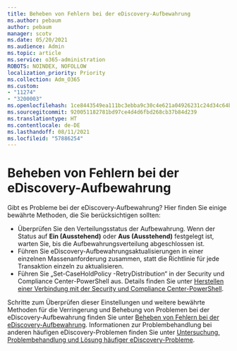 ```yaml
---
title: Beheben von Fehlern bei der eDiscovery-Aufbewahrung
ms.author: pebaum
author: pebaum
manager: scotv
ms.date: 05/20/2021
ms.audience: Admin
ms.topic: article
ms.service: o365-administration
ROBOTS: NOINDEX, NOFOLLOW
localization_priority: Priority
ms.collection: Adm_O365
ms.custom:
- "11274"
- "3200003"
ms.openlocfilehash: 1ce8443549ea111bc3ebba9c30c4e621a04926231c24d34c64b6d024194d5249
ms.sourcegitcommit: 920051182781bd97ce4d4d6fbd268cb37b84d239
ms.translationtype: HT
ms.contentlocale: de-DE
ms.lasthandoff: 08/11/2021
ms.locfileid: "57886254"
---
```

# <a name="troubleshooting-ediscovery-holds-errors"></a>Beheben von Fehlern bei der eDiscovery-Aufbewahrung

Gibt es Probleme bei der eDiscovery-Aufbewahrung? Hier finden Sie einige bewährte Methoden, die Sie berücksichtigen sollten:

- Überprüfen Sie den Verteilungsstatus der Aufbewahrung.  Wenn der Status auf **Ein (Ausstehend)** oder **Aus (Ausstehend)** festgelegt ist, warten Sie, bis die Aufbewahrungsverteilung abgeschlossen ist.
- Führen Sie eDiscovery-Aufbewahrungsaktualisierungen in einer einzelnen Massenanforderung zusammen, statt die Richtlinie für jede Transaktion einzeln zu aktualisieren.
- Führen Sie „Set-CaseHoldPolicy <policyname> -RetryDistribution“ in der Security und Compliance Center-PowerShell aus. Details finden Sie unter [Herstellen einer Verbindung mit der Security und Compliance Center-PowerShell](https://docs.microsoft.com/powershell/exchange/connect-to-scc-powershell).

Schritte zum Überprüfen dieser Einstellungen und weitere bewährte Methoden für die Verringerung und Behebung von Problemen bei der eDiscovery-Aufbewahrung finden Sie unter [Beheben von Fehlern bei der eDiscovery-Aufbewahrung](https://docs.microsoft.com/microsoft-365/compliance/hold-distribution-errors).
Informationen zur Problembehandlung bei anderen häufigen eDiscovery-Problemen finden Sie unter [Untersuchung, Problembehandlung und Lösung häufiger eDiscovery-Probleme](https://docs.microsoft.com/microsoft-365/compliance/ediscovery-troubleshooting-common-issues).
